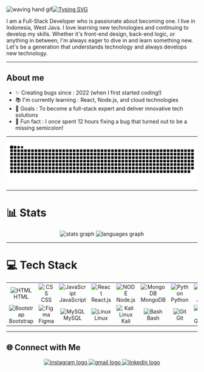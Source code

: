 <img src="https://user-images.githubusercontent.com/72663882/171687151-bb31c996-c9d2-49c8-b593-734946893b23.gif" alt="waving hand gif" aria-hidden="true" width="27" />[![Typing SVG](https://readme-typing-svg.herokuapp.com?font=Roboto&weight=700&size=25&duration=2500&pause=1000&vCenter=true&width=500&height=25&lines=I'm+Rezza+Fairus+Nugraha;And+I'm+a+Fullstack+Developer)](https://git.io/typing-svg)  

I am a Full-Stack Developer who is passionate about becoming one. I live in Indonesia, West Java. I love learning new technologies and continuing to develop my skills. Whether it's front-end design, back-end logic, or anything in between, I'm always eager to dive in and learn something new. Let's be a generation that understands technology and always develops new technology.

---

## About me

- ✨ Creating bugs since : 2022 (when I first started coding!)  
- 📚 I'm currently learning : React, Node.js, and cloud technologies  
- 🎯 Goals : To become a full-stack expert and deliver innovative tech solutions  
- 🎲 Fun fact : I once spent 12 hours fixing a bug that turned out to be a missing semicolon!  

---

<div align="center">
<picture>
  <source media="(prefers-color-scheme: dark)" srcset="https://raw.githubusercontent.com/platane/snk/output/github-contribution-grid-snake-dark.svg" />
  <source media="(prefers-color-scheme: light)" srcset="https://raw.githubusercontent.com/platane/snk/output/github-contribution-grid-snake.svg" />
  <img alt="github contribution grid snake animation" src="https://raw.githubusercontent.com/platane/snk/output/github-contribution-grid-snake.svg" />
</picture>
</div>

---

# 📊 Stats

<div align="center">
  <img src="https://github-readme-stats.vercel.app/api?username=rezzafairusnugraha&hide_title=false&hide_rank=false&show_icons=true&include_all_commits=true&count_private=true&disable_animations=false&theme=dracula&locale=en&hide_border=false&order=1" height="150" alt="stats graph" />
  <img src="https://github-readme-stats.vercel.app/api/top-langs?username=rezzafairusnugraha&locale=en&hide_title=false&layout=compact&card_width=320&langs_count=5&theme=dracula&hide_border=false&order=2" height="150" alt="languages graph" />
</div>

---

# 💻 Tech Stack
<div align="center">
<table>
    <tr>
        <td align="center" width="96"><img src="https://skillicons.dev/icons?i=html" width="48" height="48" alt="HTML" /><br>HTML</td>
        <td align="center" width="96"><img src="https://skillicons.dev/icons?i=css" width="48" height="48" alt="CSS" /><br>CSS</td>
        <td align="center" width="96"><img src="https://techstack-generator.vercel.app/js-icon.svg" width="65" height="65" alt="JavaScript" /><br>JavaScript</td>
        <td align="center" width="96"><img src="https://techstack-generator.vercel.app/react-icon.svg" width="65" height="65" alt="React" /><br>React.js</td>
        <td align="center" width="96"><img src="https://skillicons.dev/icons?i=nodejs" width="48" height="48" alt="NODE" /><br>Node.js</td>
        <td align="center" width="96"><img src="https://skillicons.dev/icons?i=mongo" width="48" height="48" alt="MongoDB" /><br>MongoDB</td>
        <td align="center" width="96"><img src="https://skillicons.dev/icons?i=py" width="48" height="48" alt="Python" /><br>Python</td>
        <td align="center" width="96"><img src="https://skillicons.dev/icons?i=java" width="48" height="48" alt="Java" /><br>Java</td>
    </tr>
    <tr>
        <td align="center" width="96"><img src="https://skillicons.dev/icons?i=bootstrap" width="48" height="48" alt="Bootstrap" /><br>Bootstrap</td>
        <td align="center" width="96"><img src="https://skillicons.dev/icons?i=figma" width="48" height="48" alt="Figma" /><br>Figma</td>
        <td align="center" width="96"><img src="https://skillicons.dev/icons?i=mysql" width="48" height="48" alt="MySQL" /><br>MySQL</td>
        <td align="center" width="96"><img src="https://skillicons.dev/icons?i=linux" width="48" height="48" alt="Linux" /><br>Linux</td>
        <td align="center" width="96"><img src="https://skillicons.dev/icons?i=kali" width="48" height="48" alt="Kali Linux" /><br>Kali</td>
        <td align="center" width="96"><img src="https://skillicons.dev/icons?i=bash" width="48" height="48" alt="Bash" /><br>Bash</td>
        <td align="center" width="96"><img src="https://skillicons.dev/icons?i=git" width="48" height="48" alt="Git" /><br>Git</td>
        <td align="center" width="96"><img src="https://skillicons.dev/icons?i=github" width="48" height="48" alt="GitHub" /><br>GitHub</td>
    </tr>
</table>
</div>

---

## 🌐 Connect with Me

<p align="center">
  <a href="https://www.instagram.com/rexzgraphic_?igsh=Z3FoZHVvb3JoazJl" target="_blank">
    <img src="https://raw.githubusercontent.com/maurodesouza/profile-readme-generator/master/src/assets/icons/social/instagram/default.svg" width="52" height="40" alt="instagram logo"  />
  </a>
  <a href="mailto:rezzafairusnugrahaa@gmail.com">
    <img src="https://raw.githubusercontent.com/maurodesouza/profile-readme-generator/master/src/assets/icons/social/gmail/default.svg" width="52" height="40" alt="gmail logo"  />
  </a>
  <a href="https://www.linkedin.com/in/rezza-fairus-nugraha/" target="_blank">
     <img src="https://raw.githubusercontent.com/maurodesouza/profile-readme-generator/master/src/assets/icons/social/linkedin/default.svg" width="52" height="40" alt="linkedin logo"  />
  </a>
</p>
